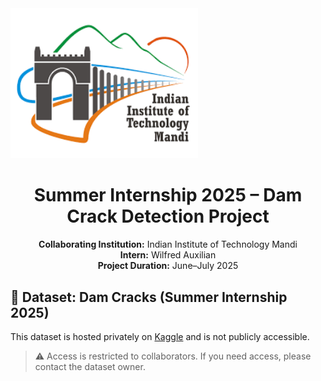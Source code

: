 <img src="logo.png" alt="IIT Mandi" width="300"/>
<h1 align="center">Summer Internship 2025 – Dam Crack Detection Project</h1>

<p align="center">
  <b>Collaborating Institution:</b> Indian Institute of Technology Mandi<br/>
  <b>Intern:</b> Wilfred Auxilian<br/>
  <b>Project Duration:</b> June–July 2025
</p>







## 📂 Dataset: Dam Cracks (Summer Internship 2025)
This dataset is hosted privately on [Kaggle](https://www.kaggle.com/datasets/gwilfredauxilian/summer-internship-2025-dam-cracks-dataset) and is not publicly accessible.
> ⚠️ Access is restricted to collaborators. If you need access, please contact the dataset owner.
